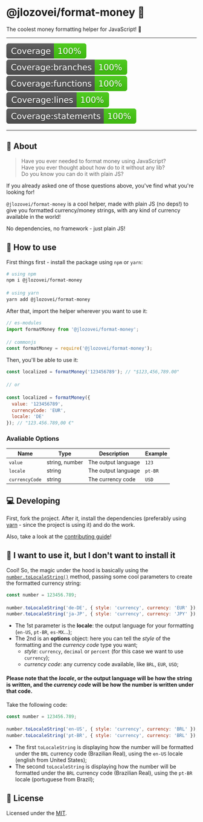 # @jlozovei/format-money :money_with_wings:
The coolest money formatting helper for JavaScript! :rocket:

---

![Coverage](https://raw.githubusercontent.com/jlozovei/format-money/master/coverage/badge.svg?sanitize=true "Coverage")
![Coverage Branches](https://raw.githubusercontent.com/jlozovei/format-money/master/coverage/badge-branches.svg?sanitize=true "Coverage Branches")
![Coverage Functions](https://raw.githubusercontent.com/jlozovei/format-money/master/coverage/badge-functions.svg?sanitize=true "Coverage Functions")
![Coverage Lines](https://raw.githubusercontent.com/jlozovei/format-money/master/coverage/badge-lines.svg?sanitize=true "Coverage Lines")
![Coverage Statements](https://raw.githubusercontent.com/jlozovei/format-money/master/coverage/badge-statements.svg?sanitize=true "Coverage Statements")

---


## :scroll: About
> Have you ever needed to format money using JavaScript?  
Have you ever thought about how do to it without any lib?  
Do you know you can do it with plain JS?

If you already asked one of those questions above, you've find what you're looking for!

`@jlozovei/format-money` is a cool helper, made with plain JS (no deps!) to give you formatted currency/money strings, with any kind of currency available in the world!

No dependencies, no framework - just plain JS!


## :closed_book: How to use
First things first - install the package using `npm` or `yarn`:

```bash
# using npm
npm i @jlozovei/format-money

# using yarn
yarn add @jlozovei/format-money
```

After that, import the helper wherever you want to use it:

```js
// es-modules
import formatMoney from '@jlozovei/format-money';

// commonjs
const formatMoney = require('@jlozovei/format-money');
```

Then, you'll be able to use it:

```js
const localized = formatMoney('123456789'); // "$123,456,789.00"

// or

const localized = formatMoney({
  value: '123456789',
  currencyCode: 'EUR',
  locale: 'DE'
}); // "123.456.789,00 €"
```

### Avaliable Options
| Name           | Type           | Description         | Example |
| -------------- | -------------- | ------------------- | ------- |
| `value`        | string, number | The output language | `123`   |
| `locale`       | string         | The output language | `pt-BR` |
| `currencyCode` | string         | The currency code   | `USD`   |


## :computer: Developing
First, fork the project. After it, install the dependencies (preferably using [yarn](https://yarnpkg.com/) - since the project is using it) and do the work.

Also, take a look at the [contributing guide](https://github.com/jlozovei/format-money/blob/master/.github/CONTRIBUTING.md)!


## :thinking: I want to use it, but I don't want to install it
Cool! So, the magic under the hood is basically using the [`number.toLocaleString()`](https://developer.mozilla.org/en-US/docs/Web/JavaScript/Reference/Global_Objects/Number/toLocaleString) method, passing some cool parameters to create the formatted currency string:

```js
const number = 123456.789;

number.toLocaleString('de-DE', { style: 'currency', currency: 'EUR' }); // "123.456,79 €"
number.toLocaleString('ja-JP', { style: 'currency', currency: 'JPY' }); // "￥123,457"
```

- The 1st parameter is the **locale**: the output language for your formatting (`en-US`, `pt-BR`, `es-MX`...);
- The 2nd is an **options** object: here you can tell the _style_ of the formatting and the _currency code_ type you want;
  - _style_: `currency`, `decimal` or `percent` (for this case we want to use `currency`);
  - _currency code_: any currency code available, like `BRL`, `EUR`, `USD`;

#### Please note that the _locale_, or the output language will be how the string is written, and the _currency code_ will be how the number is written under that code.

Take the following code:
```js
const number = 123456.789;

number.toLocaleString('en-US', { style: 'currency', currency: 'BRL' }); // "R$123.456,79"
number.toLocaleString('pt-BR', { style: 'currency', currency: 'BRL' }); // "R$ 123.456,79"
```

- The first `toLocaleString` is displaying how the number will be formatted under the `BRL` currency code (Brazilian Real), using the `en-US` locale (english from United States);
- The second `toLocaleString` is displaying how the number will be formatted under the `BRL` currency code (Brazilian Real), using the `pt-BR` locale (portuguese from Brazil);


## :closed_lock_with_key: License
Licensed under the [MIT]().
